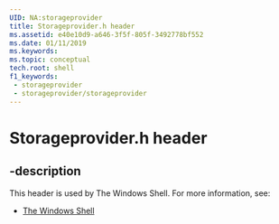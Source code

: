 ```yaml
---
UID: NA:storageprovider
title: Storageprovider.h header
ms.assetid: e40e10d9-a646-3f5f-805f-3492778bf552
ms.date: 01/11/2019
ms.keywords: 
ms.topic: conceptual
tech.root: shell
f1_keywords:
 - storageprovider
 - storageprovider/storageprovider
---
```


# Storageprovider.h header


## -description

This header is used by The Windows Shell. For more information, see:

- [The Windows Shell](../_shell/index.md)


